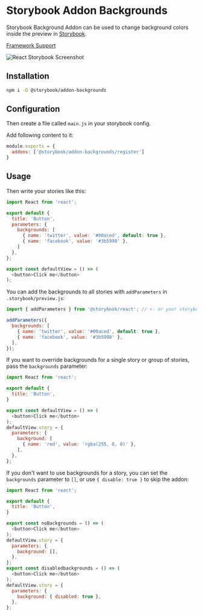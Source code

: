 # Storybook Addon Backgrounds

Storybook Background Addon can be used to change background colors inside the preview in [Storybook](https://storybook.js.org).

[Framework Support](https://github.com/storybookjs/storybook/blob/master/ADDONS_SUPPORT.md)

![React Storybook Screenshot](https://raw.githubusercontent.com/storybookjs/storybook/master/docs/static/img/addon-backgrounds.gif)

## Installation

```sh
npm i -D @storybook/addon-backgrounds
```

## Configuration

Then create a file called `main.js` in your storybook config.

Add following content to it:

```js
module.exports = {
  addons: ['@storybook/addon-backgrounds/register']
}
```

## Usage

Then write your stories like this:

```js
import React from 'react';

export default {
  title: 'Button',
  parameters: {
    backgrounds: [
      { name: 'twitter', value: '#00aced', default: true },
      { name: 'facebook', value: '#3b5998' },
    ]
  },
};

export const defaultView = () => (
  <button>Click me</button>
);
```

You can add the backgrounds to all stories with `addParameters` in `.storybook/preview.js`:

```js
import { addParameters } from '@storybook/react'; // <- or your storybook framework

addParameters({
  backgrounds: [
    { name: 'twitter', value: '#00aced', default: true },
    { name: 'facebook', value: '#3b5998' },
  ],
});
```

If you want to override backgrounds for a single story or group of stories, pass the `backgrounds` parameter:

```js
import React from 'react';

export default {
  title: 'Button',
}

export const defaultView = () => (
  <button>Click me</button>
);
defaultView.story = {
  parameters: {
    background: [
      { name: 'red', value: 'rgba(255, 0, 0)' },
    ],
  },
};
```

If you don't want to use backgrounds for a story, you can set the `backgrounds` parameter to `[]`, or use `{ disable: true }` to skip the addon:

```js
import React from 'react';

export default {
  title: 'Button',
}

export const noBackgrounds = () => (
  <button>Click me</button>
);
defaultView.story = {
  parameters: {
    background: [],
  },
};
export const disabledbackgrounds = () => (
  <button>Click me</button>
);
defaultView.story = {
  parameters: {
    background: { disabled: true },
  },
};
```
